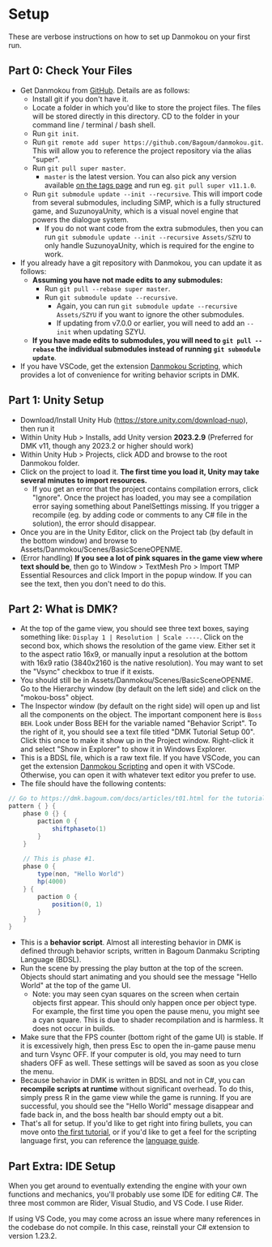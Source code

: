 # Setup

These are verbose instructions on how to set up Danmokou on your first run. 

## Part 0: Check Your Files

- Get Danmokou from [GitHub](https://github.com/Bagoum/danmokou). Details are as follows:
  - Install git if you don't have it.
  - Locate a folder in which you'd like to store the project files. The files will be stored directly in this directory. CD to the folder in your command line / terminal / bash shell.
  - Run `git init`.
  - Run `git remote add super https://github.com/Bagoum/danmokou.git`. This will allow you to reference the project repository via the alias "super".
  - Run `git pull super master`.
    - `master` is the latest version. You can also pick any version available [on the tags page](https://github.com/Bagoum/danmokou/tags) and run eg. `git pull super v11.1.0`.
  - Run `git submodule update --init --recursive`. This will import code from several submodules, including SiMP, which is a fully structured game, and SuzunoyaUnity, which is a visual novel engine that powers the dialogue system.
    - If you do not want code from the extra submodules, then you can run `git submodule update --init --recursive Assets/SZYU` to only handle SuzunoyaUnity, which is required for the engine to work.
- If you already have a git repository with Danmokou, you can update it as follows:
  - **Assuming you have not made edits to any submodules:**
    - Run `git pull --rebase super master`.
    - Run `git submodule update --recursive`.
      - Again, you can run `git submodule update --recursive Assets/SZYU` if you want to ignore the other submodules.
      - If updating from v7.0.0 or earlier, you will need to add an `--init` when updating SZYU.
  - **If you have made edits to submodules, you will need to `git pull --rebase` the individual submodules instead of running `git submodule update`**.
- If you have VSCode, get the extension [Danmokou Scripting](https://marketplace.visualstudio.com/items?itemName=Bagoum.dmkscripting), which provides a lot of convenience for writing behavior scripts in DMK. 

## Part 1: Unity Setup

- Download/Install Unity Hub (https://store.unity.com/download-nuo), then run it
- Within Unity Hub > Installs, add Unity version **2023.2.9** (Preferred for DMK v11, though any 2023.2 or higher should work)
- Within Unity Hub > Projects, click ADD and browse to the root Danmokou folder. 
- Click on the project to load it. **The first time you load it, Unity may take several minutes to import resources.**
  - If you get an error that the project contains compilation errors, click "Ignore". Once the project has loaded, you may see a compilation error saying something about PanelSettings missing. If you trigger a recompile (eg. by adding code or comments to any C# file in the solution), the error should disappear.
- Once you are in the Unity Editor, click on the Project tab (by default in the bottom window) and browse to Assets/Danmokou/Scenes/BasicSceneOPENME.
- (Error handling) **If you see a lot of pink squares in the game view where text should be**, then go to Window > TextMesh Pro > Import TMP Essential Resources and click Import in the popup window. If you can see the text, then you don't need to do this.

## Part 2: What is DMK?

- At the top of the game view, you should see three text boxes, saying something like: `Display 1 | Resolution | Scale ----`. Click on the second box, which shows the resolution of the game view. Either set it to the aspect ratio 16x9, or manually input a resolution at the bottom with 16x9 ratio (3840x2160 is the native resolution). You may want to set the "Vsync" checkbox to true if it exists.
- You should still be in Assets/Danmokou/Scenes/BasicSceneOPENME. Go to the Hierarchy window (by default on the left side) and click on the "mokou-boss" object.
- The Inspector window (by default on the right side) will open up and list all the components on the object. The important component here is `Boss BEH`. Look under Boss BEH for the variable named "Behavior Script". To the right of it, you should see a text file titled "DMK Tutorial Setup 00". Click this once to make it show up in the Project window. Right-click it and select "Show in Explorer" to show it in Windows Explorer.
- This is a BDSL file, which is a raw text file. If you have VSCode, you can get the extension [Danmokou Scripting](https://marketplace.visualstudio.com/items?itemName=Bagoum.dmkscripting) and open it with VSCode. Otherwise, you can open it with whatever text editor you prefer to use.
- The file should have the following contents:

```C#
// Go to https://dmk.bagoum.com/docs/articles/t01.html for the tutorial. 
pattern { } {
	phase 0 {} {
		paction 0 {
			shiftphaseto(1)
		}
	}
			
	// This is phase #1. 
	phase 0 {
		type(non, "Hello World")
		hp(4000)
	} {
		paction 0 {
			position(0, 1)
		}
	}
}
```

- This is a **behavior script**. Almost all interesting behavior in DMK is defined through behavior scripts, written in Bagoum Danmaku Scripting Language (BDSL).
- Run the scene by pressing the play button at the top of the screen. Objects should start animating and you should see the message "Hello World" at the top of the game UI. 
  - Note: you may seen cyan squares on the screen when certain objects first appear. This should only happen once per object type. For example, the first time you open the pause menu, you might see a cyan square. This is due to shader recompilation and is harmless. It does not occur in builds.
- Make sure that the FPS counter (bottom right of the game UI) is stable. If it is excessively high, then press Esc to open the in-game pause menu and turn Vsync OFF. If your computer is old, you may need to turn shaders OFF as well. These settings will be saved as soon as you close the menu.
- Because behavior in DMK is written in BDSL and not in C#, you can **recompile scripts at runtime** without significant overhead. To do this, simply press R in the game view while the game is running. If you are successful, you should see the "Hello World" message disappear and fade back in, and the boss health bar should empty out a bit. 
- That's all for setup. If you'd like to get right into firing bullets, you can move onto [the first tutorial](t01.md), or if you'd like to get a feel for the scripting language first, you can reference the [language guide](language/guide1.md).

## Part Extra: IDE Setup

When you get around to eventually extending the engine with your own functions and mechanics, you'll probably use some IDE for editing C#. The three most common are Rider, Visual Studio, and VS Code. I use Rider.

If using VS Code, you may come across an issue where many references in the codebase do not compile. In this case, reinstall your C# extension to version 1.23.2. 
